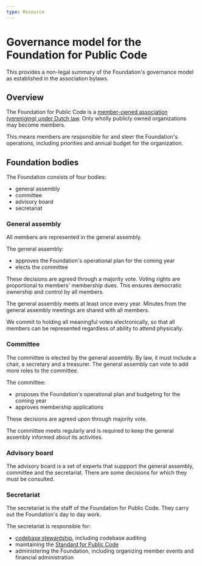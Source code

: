 ```yaml
---
type: Resource
---
```


# Governance model for the Foundation for Public Code

This provides a non-legal summary of the Foundation's governance model as established in the association bylaws.

## Overview 

The Foundation for Public Code is a [member-owned association (vereniging) under Dutch law](https://business.gov.nl/starting-your-business/choosing-a-business-structure/association/). Only wholly publicly owned organizations may become members.

This means members are responsible for and steer the Foundation's operations, including priorities and annual budget for the organization.

## Foundation bodies

The Foundation consists of four bodies:
* general assembly
* committee
* advisory board
* secretariat 

### General assembly

All members are represented in the general assembly. 

The general assembly: 
* approves the Foundation's operational plan for the coming year
* elects the committee

These decisions are agreed through a majority vote. Voting rights are proportional to members' membership dues. This ensures democratic ownership and control by all members.

The general assembly meets at least once every year. Minutes from the general assembly meetings are shared with all members.

We commit to holding all meaningful votes electronically, so that all members can be represented regardless of ability to attend physically.

### Committee

The committee is elected by the general assembly. By law, it must include a chair, a secretary and a treasurer. The general assembly can vote to add more roles to the committee.

The committee:
* proposes the Foundation's operational plan and budgeting for the coming year
* approves membership applications

These decisions are agreed upon through majority vote.

The committee meets regularly and is required to keep the general assembly informed about its activities.

### Advisory board

The advisory board is a set of experts that suppport the general assembly, committee and the secretariat. There are some decisions for which they must be consulted.

### Secretariat

The secretariat is the staff of the Foundation for Public Code. They carry out the Foundation's day to day work.

The secretariat is responsible for:
* [codebase stewardship](https://about.publiccode.net/activities/codebase-stewardship/), including codebase auditing 
* maintaining the [Standard for Public Code](https://standard.publiccode.net)
* administering the Foundation, including organizing member events and financial administration
